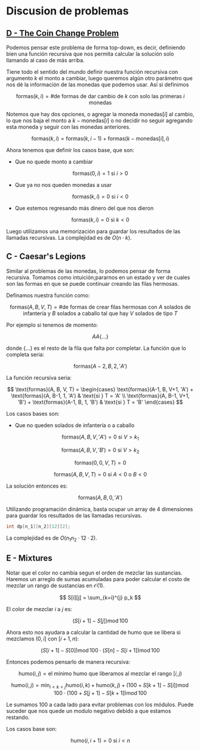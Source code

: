 # Discusion de problemas

## [D - The Coin Change Problem](https://vjudge.net/problem/HackerRank-coin-change)

Podemos pensar este problema de forma top-down, es decir, definiendo bien una función recursiva que nos permita calcular la solución solo llamando al caso de más arriba.

Tiene todo el sentido del mundo definir nuestra función recursiva con argumento $k$ el monto a cambiar, luego queremos algún otro parámetro que nos dé la información de las monedas que podemos usar. Así si definimos

$$
\text{formas}(k, i) = \# \text{de formas de dar cambio de } k \text{ con solo las primeras } i \text{ monedas}
$$

Notemos que hay dos opciones, o agregar la moneda $\text{monedas}[i]$ al cambio, lo que nos baja el monto a $k - \text{monedas}[i]$ o no decidir no seguir agregando esta moneda y seguir con las monedas anteriores.

$$
\text{formas}(k, i) = \text{formas}(k, i-1) + \text{formas}(k - \text{monedas}[i], i)
$$

Ahora tenemos que definir los casos base, que son:

- Que no quede monto a cambiar

$$
\text{formas}(0, i) = 1 \text{ si } i > 0
$$

- Que ya no nos queden monedas a usar

$$
\text{formas}(k, i) = 0 \text{ si } i < 0
$$

- Que estemos regresando más dinero del que nos dieron

$$
\text{formas}(k, i) = 0 \text{ si } k < 0
$$

Luego utilizamos una memorización para guardar los resultados de las llamadas recursivas. La complejidad es de $O(n \cdot k)$.

## C - Caesar's Legions

Similar al problemas de las monedas, lo podemos pensar de forma recursiva. Tomamos como intuición;pararnos en un estado y ver de cuales son las formas en que se puede continuar creando las filas hermosas.

Definamos nuestra función como:

$$
\text{formas}(A, B, V, T) = \# \text{de formas de crear filas hermosas con } A \text{ solados de infantería y } B \text{ solados a caballo tal que hay } V \text{ solados de tipo } T
$$

Por ejemplo si tenemos de momento:

$$
AA\{...\}
$$

donde $\{...\}$ es el resto de la fila que falta por completar. La función que lo completa seria:

$$
\text{formas}(A-2, B, 2, 'A')
$$

La función recursiva seria:

$$ 
\text{formas}(A, B, V, T) = \begin{cases}
\text{formas}(A-1, B, V+1, 'A') + \text{formas}(A, B-1, 1, 'A') & \text{si } T = 'A' \\
\text{formas}(A, B-1, V+1, 'B') + \text{formas}(A-1, B, 1, 'B') & \text{si } T = 'B'
\end{cases}
$$

Los casos bases son:

- Que no queden solados de infantería o a caballo

$$
\text{formas}(A, B, V, 'A') = 0 \text{ si } V > k_1
$$

$$
\text{formas}(A, B, V, 'B') = 0 \text{ si } V > k_2
$$

$$
\text{formas}(0, 0, V, T) = 0
$$

$$
\text{formas}(A, B, V, T) = 0 \text{ si } A < 0 \text{ o } B < 0
$$

La solución entonces es:

$$
\text{formas}(A, B, 0, 'A')
$$

Utilizando programación dinámica, basta ocupar un array de 4 dimensiones para guardar los resultados de las llamadas recursivas.

```cpp
int dp[n_1][n_2][12][2];
```

La complejidad es de $O(n_1 n_2 \cdot 12 \cdot 2)$.

## E - Mixtures

Notar que el color no cambia segun el orden de mezclar las sustancias. Haremos un arreglo de sumas acumuladas para poder calcular el costo de mezclar un rango de sustancias en $\mathcal{O}(1)$.

<!-- Hacer apendice con la array de sumas acumuladas -->

$$
S[i][j] = \sum_{k=i}^{j} p_k
$$

El color de mezclar $i$ a $j$ es:
 
$$
(S[i+1] - S[j]) \operatorname{mod} 100
$$

Ahora esto nos ayudara a calcular la cantidad de humo que se libera si mezclamos $(0, i]$ con $[i+1, n)$:

$$
(S[i+1] - S[0]) \operatorname{mod} 100 \cdot (S[n] - S[i+1]) \operatorname{mod} 100
$$

Entonces podemos pensarlo de manera recursiva:

$$
\text{humo}(i, j) = \text{el mínimo humo que liberamos al mezclar el rango } [i, j)
$$

$$
\text{humo}(i, j) = \min_{i < k < j} \text{humo}(i, k) + \text{humo}(k, j) + (100 + S[k+1] - S[i]) \operatorname{mod} 100 \cdot (100 + S[j+1] - S[k+1]) \operatorname{mod} 100
$$

Le sumamos $100$ a cada lado para evitar problemas con los módulos. Puede suceder que nos quede un modulo negativo debido a que estamos restando.

Los casos base son:

$$
\text{humo}(i, i+1) = 0 \text{ si } i < n
$$

